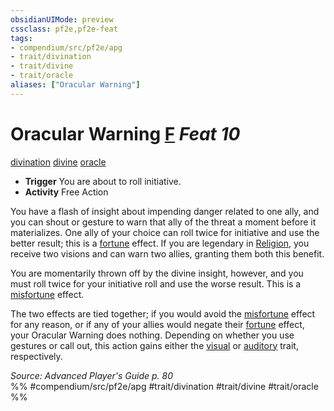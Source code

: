 ```yaml
---
obsidianUIMode: preview
cssclass: pf2e,pf2e-feat
tags:
- compendium/src/pf2e/apg
- trait/divination
- trait/divine
- trait/oracle
aliases: ["Oracular Warning"]
---
```

# Oracular Warning  [F](rules/core-rulebook/chapter-9-playing-the-game.md#Actions "Free Action") *Feat 10*  
[divination](rules/traits/divination.md)  [divine](rules/traits/divine.md)  [oracle](rules/traits/oracle-apg.md)  

- **Trigger** You are about to roll initiative.
- **Activity** Free Action

You have a flash of insight about impending danger related to one ally, and you can shout or gesture to warn that ally of the threat a moment before it materializes. One ally of your choice can roll twice for initiative and use the better result; this is a [fortune](rules/traits/fortune.md) effect. If you are legendary in [Religion](compendium/skills.md#Religion), you receive two visions and can warn two allies, granting them both this benefit.

You are momentarily thrown off by the divine insight, however, and you must roll twice for your initiative roll and use the worse result. This is a [misfortune](rules/traits/misfortune.md) effect.

The two effects are tied together; if you would avoid the [misfortune](rules/traits/misfortune.md) effect for any reason, or if any of your allies would negate their [fortune](rules/traits/fortune.md) effect, your Oracular Warning does nothing. Depending on whether you use gestures or call out, this action gains either the [visual](rules/traits/visual.md) or [auditory](rules/traits/auditory.md) trait, respectively.

*Source: Advanced Player's Guide p. 80*  
%% #compendium/src/pf2e/apg #trait/divination #trait/divine #trait/oracle %%